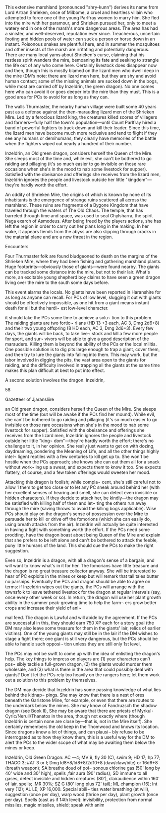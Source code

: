 This extensive marshland (pronounced "shry-kunn") derives its name from Lord Artran Shrieken, once of Milbome, a cruel and heartless villain who attempted to force one of the young Parlfray women to marry him. She fled into the mire with her paramour, and Shrieken pursued her, only to meet a watery end in one of the marsh's more dangerous areas. The area has had a sinister, and well-deserved, reputation ever since. Treacherous, uncertain footing and hidden pools of water can suck a person or horse down in an instant. Poisonous snakes are plentiful here, and in summer the mosquitoes and other insects of the marsh are irritating and potentially dangerous. There are many local yams about Shrieken's curse, claiming that his restless spirit wanders the mire, bemoaning its fate and seeking to strangle the life out of any who come here. Certainly livestock does disappear now and then, though Ihis is mostly blamed on the lizard men who dwell deep in the mire (DM's note: there are lizard men here, but they are shy and avoid human contact; some of the missing animals are sucked down in the bogs, while most are carried off by Inzeldrin, the green dragon). No one comes here who can avoid it or goes deeper into the mire than they must. This is a good area for PCs to avoid for as long as they can.

The walls Thurmaster, the nearby human village were built some 40 years past as a defense against the then-marauding lizard men of the Shrieken Mire. Led by a ferocious lizard king, the creatures killed scores of villagers and farmers—fully half the town's population—until Count Parlfray hired a band of powerful fighters to track down and kill their leader. Since this time, the lizard men have become much more reclusive and tend to flight if they see any humans or demihumans; they clearly have memories of the battle when the fighters wiped out nearly a hundred of their number.

 Inzeldrin, an Old green dragon, considers herself the Queen of the Mire. She sleeps most of the time and, while evil, she can't be bothered to go raiding and pillaging (it's so much easier to go invisible on those rare occasions when she's in the mood to nab some livestock for supper). Satisfied with the obeisance and offerings she receives from the lizard men, Inzeldrin ignores the people and livestock outside her little "kingdom"—they're hardly worth the effort.

An oddity of Shrieken Mire, the origins of which is known by none of its inhabitants is the emergence of strange ruins scattered all across the marshland. These ruins are fragments of a Bygone Kingdom that have traveled through the waters of The Old Chaos. The temple, that has barreled through time and space, was used to seal Ghylsharra, the spirit Naga exarch of Asmodeus. After being freed by the players actions, she has left the region in order to carry out her plans long in the making. In her wake, it appears fiends from the abyss are also slipping through cracks in the material plane and are a new threat in the region.

Encounters

Four Thurmaster folk are found bludgeoned to death on the margins of the Shrieken Mire, where they had been fishing and gathering marshland plants. Huge footprints—obviously those of giants—were found nearby. The giants can be tracked some distance into the mire, but not to their lair. What's more, an excitable young shepherd boy claims to have seen a green dragon living over the mire to the south some days before.

This event alarms the locals. No giants have been reported in Haranshire for as long as anyone can recall. For PCs of low level, slugging it out with giants should be effectively impossible, as one hit from a giant means instant death for all but the hardi¬ est low-level character.

it should take the PCs some time to achieve a solu¬ tion to this problem. The raiding giants are two fortio¬ ri ans (HD 13 +3 each, AC 3, Dmg 2d6+8) and their two young offspring (8 HD each, AC 3, Dmg 2d6+3). Every few days, the giants will be back, to take live¬ stock and kill a few more people for sport, and sur¬ vivors will be able to give a good description of the marauders. Killing them is beyond the ability of the PCs or the local militia. One possible solution is to dig pits large enough to trap a giant, cover them, and then try to lure the giants into falling into them. This may work, but the labor involved in digging the pits, the vast area open to the giants for raiding, and the difficulty involved in trapping all the giants at the same time makes this plan difficult at best to put into effect.

A second solution involves the dragon. Inzeldrin,

58

Gazetteer of Jjaransliire

an Old green dragon, considers herself the Queen of the Mire. She sleeps most of the time (but will be awake if the PCs find her mound). While evil, she can't be bothered to go raiding and pillaging (it's so much easier to go invisible on those rare occasions when she's in the mood to nab some livestock for supper). Satisfied with the obeisance and offerings she receives from the lizard men, Inzeldrin ignores the people and livestock outside her little "king¬ dom"—they're hardly worth the effort; there's no challenge to it, in her opinion. She really just wants to get on with dozing, daydreaming, pondering the Meaning of Life, and all the other things highly intel¬ ligent reptiles with a few centuries to kill get up to. She won't be hostile when the PCs approach; she knows she can eat them all for a snack without work¬ ing up a sweat, and expects them to know it too. She expects flattery, of course, and a few token offerings would sweeten her mood.

Attacking this dragon is foolish; while compla¬ cent, she's still careful not to allow 1 them to get too close or to let any PC sneak around behind her (with her excellent senses of hearing and smell, she can detect even invisible or hidden characters). If they decide to attack her, be kindly—the dragon may be satisfied with killing half of them and let¬ ting the others run away through the mire (saving throws to avoid the killing bogs applicable). Wise PCs should play on the dragon's sense of possession over the Mire to persuade her to kill or drive off the fomorions (which she can easily do, using breath attacks from the air). Inzeldrin will actually be quite interested in having a fight with something worth the effort. If the PCs need some prodding, have the dragon boast about being Queen of the Mire and explain that she prefers to be left alone and can't be bothered to attack the feeble, puny little humans of the land. This should cue the PCs to make the right suggestion.

Even so, Inzeldrin is a dragon, with all a dragon's sense of a bargain, and will want to know what's in it for her. The fomorians have little treasure and the dragon is no great treasure collector anyway. She will be interested to hear of PC exploits in the mines or keep but will remark that tall tales butter no parsnips. Eventually the PCs and dragon should be able to agree on terms: if Inzeldrin wipes out the giants, the PCs will arrange with the townsfolk to leave tethered livestock for the dragon at regular intervals (say, once every other week or so). In return, the dragon will use her plant growth ability in the summer peak-growing time to help the farm¬ ers grow better crops and increase their yield of ani¬

mal feed. Tlie dragon is Lawful and will abide by the agreement. If the PCs are successful in this, they should earn 750 XP each for a story goal (the DM may also leave some treasure for them in the giants' lair, relics of earlier victims). One of the young giants may still be in the lair if the DM wishes to stage a fight there; one giant is still very dangerous, but the PCs should be able to handle such opposi¬ tion unless they are still only 1st level,

The PCs may not be swift to come up with the idea of enlisting the dragon's help. The key things to impress on players are (1) your characters can't pos¬ sibly tackle a full-grown dragon, (2) the giants would murder them wholesale, and (3) what is there in the area that could possibly deal with giants? Don't let the PCs rely too heavily on the rangers here; let them work out a solution to this problem by themselves.

The DM may decide that Inzeldrin has some passing knowledge of what lies behind the kidnap¬ pings. She may know that there is a nest of ores beneath the Garlstone Mine, for example, or even that there are routes to the underdark below the mines. She may know of Fandruzsch the shadow dragon (see Book II), She may be aware that there are priests of Myrkul-Cyric/Nerull/Thanatos in the area, though not exactly where (though Inzeldrin is certain none are close by—that is, not in the Mire itself). She certainly remembers the old keep in the Thomwood and knows its location. Since dragons know a lot of things, and can plausi¬ bly refuse to be interrogated as to how they know them, this is a useful way for the DM to alert the PCs to the wider scope of what may be awaiting them below the mines or keep.

Inzeldrin, Old Green Dragon: AC —4; MV 9, fly 30 (C), swim 9; HD 17; hp 77; THACO 3; #AT 3 or I; Dmg ld8+8/ld8+8/2d10+8 (daw/claw/bite) or 16d6+8 (breath weapon); SA breathe doud of poi¬ sonous chlorine gas (50' long by 40' wide and 30' high), spells ,fair aura (90' radius); SD immune to all gases, detect invisible and hidden creatures (80'), clairaudience within 160' of lair, spells; .MR 30%; SZ G (80' long plus 72' tail); ML champion (16); Int very (12); AL LE; XP 16,000. Special abili¬ ties water breathing (at will), suggestion (once per day), warp wood (thrice per day), plant growth (once per day). Spells (cast as if 14th level): invisibility, protection from normal missiles, magic missiles, shield; speak with anim